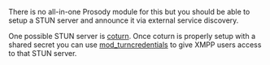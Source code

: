 There is no all-in-one Prosody module for this but you should be able to setup a STUN server and announce it via external service discovery.

One possible STUN server is [coturn](https://github.com/coturn/coturn). Once coturn is properly setup with a shared secret you can use [mod\_turncredentials](https://modules.prosody.im/mod_turncredentials.html) to give XMPP users access to that STUN server.

